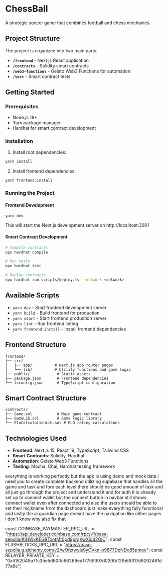 # ChessBall

A strategic soccer game that combines football and chess mechanics.

## Project Structure

The project is organized into two main parts:

- **`/frontend`** - Next.js React application
- **`/contracts`** - Solidity smart contracts
- **`/web3-functions`** - Gelato Web3 Functions for automation
- **`/test`** - Smart contract tests

## Getting Started

### Prerequisites

- Node.js 18+ 
- Yarn package manager
- Hardhat for smart contract development

### Installation

1. Install root dependencies:
```bash
yarn install
```

2. Install frontend dependencies:
```bash
yarn frontend:install
```

### Running the Project

#### Frontend Development
```bash
yarn dev
```
This will start the Next.js development server on http://localhost:3001

#### Smart Contract Development
```bash
# Compile contracts
npx hardhat compile

# Run tests
npx hardhat test

# Deploy contracts
npx hardhat run scripts/deploy.ts --network <network>
```

## Available Scripts

- `yarn dev` - Start frontend development server
- `yarn build` - Build frontend for production
- `yarn start` - Start frontend production server
- `yarn lint` - Run frontend linting
- `yarn frontend:install` - Install frontend dependencies

## Frontend Structure

```
frontend/
├── src/
│   ├── app/          # Next.js app router pages
│   └── lib/          # Utility functions and game logic
├── public/            # Static assets
├── package.json       # Frontend dependencies
└── tsconfig.json      # TypeScript configuration
```

## Smart Contract Structure

```
contracts/
├── Game.sol           # Main game contract
├── GameLib.sol        # Game logic library
└── EloCalculationLib.sol # ELO rating calculations
```

## Technologies Used

- **Frontend**: Next.js 15, React 19, TypeScript, Tailwind CSS
- **Smart Contracts**: Solidity, Hardhat
- **Automation**: Gelato Web3 Functions
- **Testing**: Mocha, Chai, Hardhat testing framework



everything is working perfectly but the app is using demo and mock data i need you to create complete backend utilizing supabase that handles all the game and task and fore each level there should be good amount of task and all just go throiugh the project and understand it and for auth it is already set up to connect wallet but the connect button in navbar still shows connect wallet even after connected and also the users should be able to set their nicjkname from the dashboard just make everything fully functional and lastly the ai guardian page doesnt have the navigation like oither pages i don't know why also fix that

const COINBASE_PAYMASTER_RPC_URL = "https://api.developer.coinbase.com/rpc/v1/base-sepolia/KiHWxKEG8TxntMt0pd9prqKwXidd2OjC";
const FLASHBLOCKS_RPC_URL = "https://base-sepolia.g.alchemy.com/v2/wOfztwyjs9yCVkn-o9877DpNDo85pmoo";
const RELAYER_PRIVATE_KEY = "0x5152049a71c35e5d800c66269ed17759307d020fbf2fb69317d9202481d77a6e";